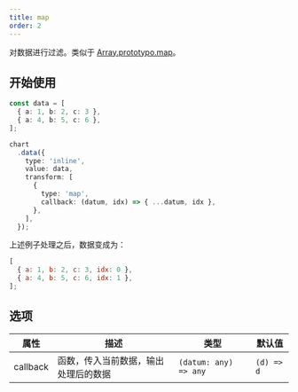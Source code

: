 ```yaml
---
title: map
order: 2
---
```


对数据进行过滤。类似于 [Array.prototypo.map](https://developer.mozilla.org/en-US/docs/Web/JavaScript/Reference/Global_Objects/Array/map)。

## 开始使用

```ts
const data = [
  { a: 1, b: 2, c: 3 },
  { a: 4, b: 5, c: 6 },
];

chart
  .data({
    type: 'inline',
    value: data,
    transform: [
      {
        type: 'map',
        callback: (datum, idx) => { ...datum, idx },
      },
    ],
  });
```

上述例子处理之后，数据变成为：

```js
[
  { a: 1, b: 2, c: 3, idx: 0 },
  { a: 4, b: 5, c: 6, idx: 1 },
];
```

## 选项

| 属性 | 描述 | 类型 | 默认值|
| -------------| ----------------------------------------------------------- | -----------------------------| --------------------|
| callback     |  函数，传入当前数据，输出处理后的数据                             | `(datum: any) => any`        | `(d) => d`          |
